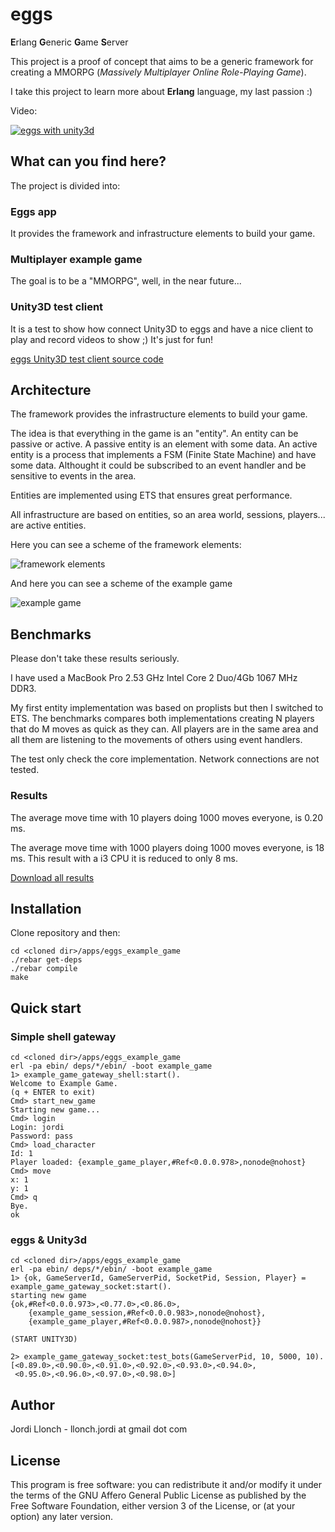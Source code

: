 # eggs

**E**rlang **G**eneric **G**ame **S**erver

This project is a proof of concept that aims to be a generic framework for creating a MMORPG (*Massively Multiplayer Online Role-Playing Game*).

I take this project to learn more about **Erlang** language, my last passion :)

Video:

[![eggs with unity3d](https://i2.ytimg.com/vi/AOjHIsL-8ZA/mqdefault.jpg?v=51142d8c "eggs with unity3d")](http://youtu.be/AOjHIsL-8ZA)


## What can you find here?

The project is divided into:
### Eggs app
It provides the framework and infrastructure elements to build your game.

### Multiplayer example game
The goal is to be a "MMORPG", well, in the near future...

### Unity3D test client
It is a test to show how connect Unity3D to eggs and have a nice client to play and record videos to show ;) It's just for fun!

[eggs Unity3D test client source code](https://github.com/jordillonch/eggs_unity3d)


## Architecture

The framework provides the infrastructure elements to build your game.

The idea is that everything in the game is an "entity".
An entity can be passive or active. A passive entity is an element with some data. An active entity is a process that implements a FSM (Finite State Machine) and have some data.
Althought it could be subscribed to an event handler and be sensitive to events in the area.

Entities are implemented using ETS that ensures great performance.

All infrastructure are based on entities, so an area world, sessions, players... are active entities.

Here you can see a scheme of the framework elements:

![framework elements](https://raw.github.com/jordillonch/eggs/master/apps/eggs_example_game/docs/eggs_structure_eggs.png "Framework elements")

And here you can see a scheme of the example game

![example game](https://raw.github.com/jordillonch/eggs/master/apps/eggs_example_game/docs/eggs_structure_example_game.png "Example game")


## Benchmarks

Please don't take these results seriously.

I have used a MacBook Pro 2.53 GHz Intel Core 2 Duo/4Gb 1067 MHz DDR3.

My first entity implementation was based on proplists but then I switched to ETS. The benchmarks compares both implementations creating N players that do M moves as quick as they can. All players are in the same area and all them are listening to the movements of others using event handlers.

The test only check the core implementation. Network connections are not tested.

### Results

The average move time with 10 players doing 1000 moves everyone, is 0.20 ms.

The average move time with 1000 players doing 1000 moves everyone, is 18 ms. This result with a i3 CPU it is reduced to only 8 ms.

[Download all results](https://raw.github.com/jordillonch/eggs/master/apps/eggs_example_game/docs/benchmarks.ods)


## Installation

Clone repository and then:

    cd <cloned dir>/apps/eggs_example_game
    ./rebar get-deps
    ./rebar compile
    make



## Quick start
### Simple shell gateway
    cd <cloned dir>/apps/eggs_example_game
    erl -pa ebin/ deps/*/ebin/ -boot example_game
    1> example_game_gateway_shell:start().
    Welcome to Example Game.
    (q + ENTER to exit)
    Cmd> start_new_game
    Starting new game...
    Cmd> login
    Login: jordi
    Password: pass
    Cmd> load_character
    Id: 1
    Player loaded: {example_game_player,#Ref<0.0.0.978>,nonode@nohost}
    Cmd> move
    x: 1
    y: 1
    Cmd> q
    Bye.
    ok

### eggs & Unity3d
    cd <cloned dir>/apps/eggs_example_game
    erl -pa ebin/ deps/*/ebin/ -boot example_game
    1> {ok, GameServerId, GameServerPid, SocketPid, Session, Player} = example_game_gateway_socket:start().
    starting new game
    {ok,#Ref<0.0.0.973>,<0.77.0>,<0.86.0>,
        {example_game_session,#Ref<0.0.0.983>,nonode@nohost},
        {example_game_player,#Ref<0.0.0.987>,nonode@nohost}}

    (START UNITY3D)

    2> example_game_gateway_socket:test_bots(GameServerPid, 10, 5000, 10).
    [<0.89.0>,<0.90.0>,<0.91.0>,<0.92.0>,<0.93.0>,<0.94.0>,
     <0.95.0>,<0.96.0>,<0.97.0>,<0.98.0>]



## Author

Jordi Llonch - llonch.jordi at gmail dot com


## License

This program is free software: you can redistribute it and/or modify
it under the terms of the GNU Affero General Public License as
published by the Free Software Foundation, either version 3 of the
License, or (at your option) any later version.
